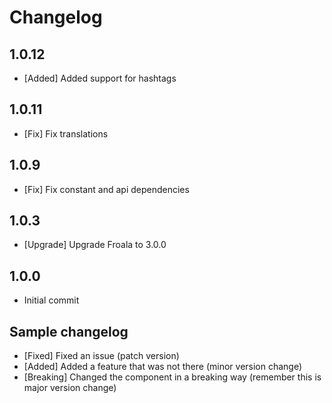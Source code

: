 # Changelog

## 1.0.12

- [Added] Added support for hashtags

## 1.0.11

- [Fix] Fix translations

## 1.0.9

- [Fix] Fix constant and api dependencies

## 1.0.3

- [Upgrade] Upgrade Froala to 3.0.0

## 1.0.0

- Initial commit

## Sample changelog
- [Fixed] Fixed an issue (patch version)
- [Added] Added a feature that was not there (minor version change)
- [Breaking] Changed the component in a breaking way (remember this is major version change)
